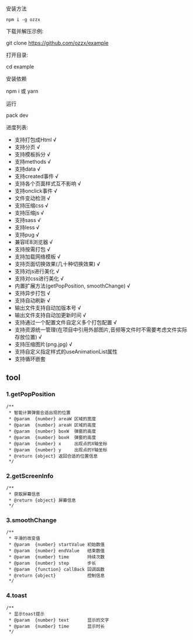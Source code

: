 安装方法

```
npm i -g ozzx
```

下载并解压示例:

git clone https://github.com/ozzx/example

打开目录:

cd example

安装依赖

npm i
或
yarn

运行

pack dev

进度列表:

* 支持打包成Html                                                √
* 支持分页                                                      √
* 支持模板拆分                                                  √
* 支持methods                                                  √
* 支持data                                                      √
* 支持created事件                                               √
* 支持各个页面样式互不影响                                       √
* 支持onclick事件                                               √
* 文件变动检测                                                   √
* 支持压缩css                                                   √
* 支持压缩js                                                    √
* 支持sass                                                      √
* 支持less                                                      √
* 支持pug                                                       √
* 兼容IE8浏览器                                                  √
* 支持按需打包                                                   √
* 支持加载网络模板                                               √
* 支持页面切换效果(几十种切换效果)                                 √
* 支持对js进行美化                                                √
* 支持对css进行美化                                               √
* 内置扩展方法(getPopPosition, smoothChange)                      √
* 支持异步打包                                                    √
* 支持自动刷新                                                    √
* 输出文件支持自动加版本号                                         √
* 输出文件支持自动加更新时间                                       √
* 支持通过一个配置文件自定义多个打包配置                             √
* 支持资源统一管理(在项目中引用外部图片,音频等文件时不需要考虑文件实际存放位置)                                                 √
* 支持压缩图片(png.jpg)                             √
* 支持自定义指定样式的useAnimationList属性
* 支持循环嵌套


## tool

### 1.getPopPosition

```
/**
 * 智能计算弹窗合适出现的位置
 * @param  {number} areaW 区域的宽度
 * @param  {number} areaH 区域的高度
 * @param  {number} boxW  弹窗的高度
 * @param  {number} boxH  弹窗的高度
 * @param  {number} x     出现点的X轴坐标
 * @param  {number} y     出现点的Y轴坐标
 * @return {object} 返回合适的位置信息
 */
```

### 2.getScreenInfo

```
/**
 * 获取屏幕信息
 * @return {object} 屏幕信息
 */
```

### 3.smoothChange

```
/**
 * 平滑的改变值
 * @param  {number} startValue 初始数值
 * @param  {number} endValue   结束数值
 * @param  {number} time       持续次数
 * @param  {number} step       步长
 * @param  {function} callBack 回调函数
 * @return {object}            控制信息
 */
```

### 4.toast

```
/**
 * 显示toast提示
 * @param  {number} text       显示的文字
 * @param  {number} time       显示时长
 */
```